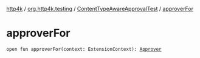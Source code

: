 [http4k](../../index.md) / [org.http4k.testing](../index.md) / [ContentTypeAwareApprovalTest](index.md) / [approverFor](./approver-for.md)

# approverFor

`open fun approverFor(context: ExtensionContext): `[`Approver`](../-approver/index.md)
